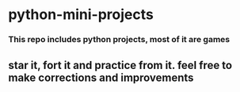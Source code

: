# python-mini-projects
<h3>This repo includes python projects, most of it are games<h3>
<h2> star it, fort it and practice from it. feel free to make corrections and improvements<h2>
